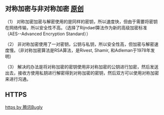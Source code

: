 ## 对称加密与非对称加密 [原创](http://www.cnblogs.com/jfzhu/p/4020928.html)
（1） 对称加密加密与解密使用的是同样的密钥，所以速度快，但由于需要将密钥在网络传输，所以安全性不高。（选择了Rijndael算法作为新的高级加密标准（AES--Advanced Encryption Standard））

（2） 非对称加密使用了一对密钥，公钥与私钥，所以安全性高，但加密与解密速度慢。（非对称加密算法是RSA算法，是Rivest, Shamir, 和Adleman于1978年发明）

（3） 解决的办法是将对称加密的密钥使用非对称加密的公钥进行加密，然后发送出去，接收方使用私钥进行解密得到对称加密的密钥，然后双方可以使用对称加密来进行沟通。

## HTTPS
[https by 腾讯Bugly](https://mp.weixin.qq.com/s?__biz=MzA3NTYzODYzMg==&mid=402615812&idx=1&sn=b6dae639119bb66e7025321254b8d973&scene=1&srcid=122439MA3l7gRwfjgNOB76pA#rd)